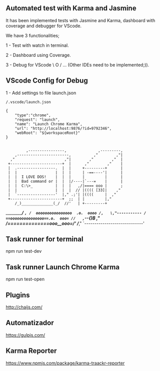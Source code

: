 
## Automated test with Karma and Jasmine

It has been implemented tests with Jasmine and Karma, dashboard with coverage and debugger for VScode.

We have 3 functionalities;

1 - Test with watch in terminal.

2 - Dashboard using Coverage.

3 - Debug for VScode \ O / ... (Other IDEs need to be implemented;)).

## VScode Config for Debug

1 - Add settings to file launch.json 
    
    /.vscode/launch.json

    {
        "type":"chrome",
        "request": "launch",
        "name": "Launch Chrome Karma",
        "url": "http://localhost:9876/?id=9792346",
        "webRoot": "${workspaceRoot}"
    }


             ,----------------,              ,---------,
        ,-----------------------,          ,"        ,"|
      ,"                      ,"|        ,"        ,"  |
     +-----------------------+  |      ,"        ,"    |
     |  .-----------------.  |  |     +---------+      |
     |  |                 |  |  |     | -==----'|      |
     |  |  I LOVE DOS!    |  |  |     |         |      |
     |  |  Bad command or |  |  |/----|`---=    |      |
     |  |  C:\>_          |  |  |   ,/|==== ooo |      ;
     |  |                 |  |  |  // |(((( [33]|    ,"
     |  `-----------------'  |," .;'| |((((     |  ,"
     +-----------------------+  ;;  | |         |,"
        /_)______________(_/  //'   | +---------+
   ___________________________/___  `,
  /  oooooooooooooooo  .o.  oooo /,   \,"-----------
 / ==ooooooooooooooo==.o.  ooo= //   ,`\--{)B     ,"
/_==__==========__==_ooo__ooo=_/'   /___________,"
`-----------------------------'


## Task runner for terminal

npm run test-dev 

## Task runner Launch Chrome Karma

npm run test-open




## Plugins

http://chaijs.com/

## Automatizador

https://gulpjs.com/

## Karma Reporter

https://www.npmjs.com/package/karma-traackr-reporter